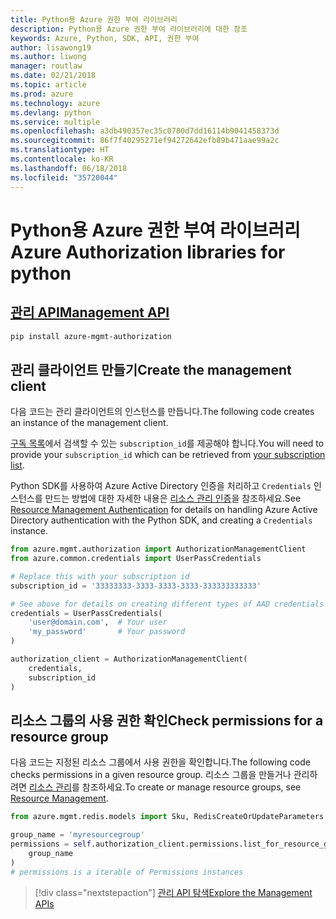 ```yaml
---
title: Python용 Azure 권한 부여 라이브러리
description: Python용 Azure 권한 부여 라이브러리에 대한 참조
keywords: Azure, Python, SDK, API, 권한 부여
author: lisawong19
ms.author: liwong
manager: routlaw
ms.date: 02/21/2018
ms.topic: article
ms.prod: azure
ms.technology: azure
ms.devlang: python
ms.service: multiple
ms.openlocfilehash: a3db490357ec35c0780d7dd16114b9041458373d
ms.sourcegitcommit: 86f7f40295271ef94272642efb89b471aae99a2c
ms.translationtype: HT
ms.contentlocale: ko-KR
ms.lasthandoff: 06/18/2018
ms.locfileid: "35720044"
---
```

# <a name="azure-authorization-libraries-for-python"></a><span data-ttu-id="9caca-104">Python용 Azure 권한 부여 라이브러리</span><span class="sxs-lookup"><span data-stu-id="9caca-104">Azure Authorization libraries for python</span></span>

## <a name="management-apipythonapioverviewazureauthorizationmanagement"></a>[<span data-ttu-id="9caca-105">관리 API</span><span class="sxs-lookup"><span data-stu-id="9caca-105">Management API</span></span>](/python/api/overview/azure/authorization/management)

```bash
pip install azure-mgmt-authorization
```

## <a name="create-the-management-client"></a><span data-ttu-id="9caca-106">관리 클라이언트 만들기</span><span class="sxs-lookup"><span data-stu-id="9caca-106">Create the management client</span></span>

<span data-ttu-id="9caca-107">다음 코드는 관리 클라이언트의 인스턴스를 만듭니다.</span><span class="sxs-lookup"><span data-stu-id="9caca-107">The following code creates an instance of the management client.</span></span>

<span data-ttu-id="9caca-108">[구독 목록](https://manage.windowsazure.com/#Workspaces/AdminTasks/SubscriptionMapping)에서 검색할 수 있는 ``subscription_id``를 제공해야 합니다.</span><span class="sxs-lookup"><span data-stu-id="9caca-108">You will need to provide your ``subscription_id`` which can be retrieved from [your subscription list](https://manage.windowsazure.com/#Workspaces/AdminTasks/SubscriptionMapping).</span></span>

<span data-ttu-id="9caca-109">Python SDK를 사용하여 Azure Active Directory 인증을 처리하고 ``Credentials`` 인스턴스를 만드는 방법에 대한 자세한 내용은 [리소스 관리 인증](/python/azure/python-sdk-azure-authenticate)을 참조하세요.</span><span class="sxs-lookup"><span data-stu-id="9caca-109">See [Resource Management Authentication](/python/azure/python-sdk-azure-authenticate) for details on handling Azure Active Directory authentication with the Python SDK, and creating a ``Credentials`` instance.</span></span>

```python
from azure.mgmt.authorization import AuthorizationManagementClient
from azure.common.credentials import UserPassCredentials

# Replace this with your subscription id
subscription_id = '33333333-3333-3333-3333-333333333333'

# See above for details on creating different types of AAD credentials
credentials = UserPassCredentials(
    'user@domain.com',  # Your user
    'my_password'       # Your password
)

authorization_client = AuthorizationManagementClient(
    credentials,
    subscription_id
)
``` 

## <a name="check-permissions-for-a-resource-group"></a><span data-ttu-id="9caca-110">리소스 그룹의 사용 권한 확인</span><span class="sxs-lookup"><span data-stu-id="9caca-110">Check permissions for a resource group</span></span>

<span data-ttu-id="9caca-111">다음 코드는 지정된 리소스 그룹에서 사용 권한을 확인합니다.</span><span class="sxs-lookup"><span data-stu-id="9caca-111">The following code checks permissions in a given resource group.</span></span>
<span data-ttu-id="9caca-112">리소스 그룹을 만들거나 관리하려면 [리소스 관리](/python/api/overview/azure/azure.mgmt.resource)를 참조하세요.</span><span class="sxs-lookup"><span data-stu-id="9caca-112">To create or manage resource groups, see [Resource Management](/python/api/overview/azure/azure.mgmt.resource).</span></span>

```python
from azure.mgmt.redis.models import Sku, RedisCreateOrUpdateParameters

group_name = 'myresourcegroup'
permissions = self.authorization_client.permissions.list_for_resource_group(
    group_name
)
# permissions is a iterable of Permissions instances
```

> [!div class="nextstepaction"]
> [<span data-ttu-id="9caca-113">관리 API 탐색</span><span class="sxs-lookup"><span data-stu-id="9caca-113">Explore the Management APIs</span></span>](/python/api/overview/azure/authorization/management)

